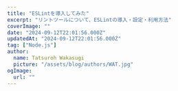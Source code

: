 ```yaml
---
title: "ESLintを導入してみた"
excerpt: "リントツールについて、ESLintの導入・設定・利用方法"
coverImage: ""
date: "2024-09-12T22:01:56.000Z"
updatedAt: "2024-09-12T22:01:56.000Z"
tag: ["Node.js"]
author:
  name: Tatsuroh Wakasugi
  picture: "/assets/blog/authors/WAT.jpg"
ogImage:
  url: ""
---
```

